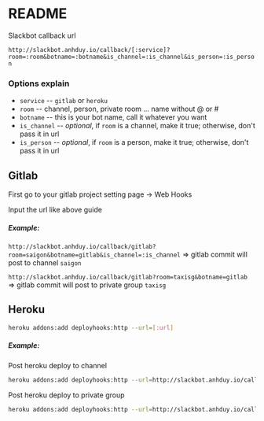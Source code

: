 # README


Slackbot callback url

`http://slackbot.anhduy.io/callback/[:service]?room=:room&botname=:botname&is_channel=:is_channel&is_person=:is_person`

### Options explain

* `service` --  `gitlab` or `heroku`
* `room` --  channel, person, private room ... name without @ or #
* `botname` -- this is your bot name, call it whatever you want
* `is_channel` -- *optional*, if `room` is a channel, make it true; otherwise, don't pass it in url
* `is_person` -- *optional*, if `room` is a person, make it true; otherwise, don't pass it in url

## Gitlab

First go to your gitlab project setting page -> Web Hooks

Input the url like above guide

##### Example:

`http://slackbot.anhduy.io/callback/gitlab?room=saigon&botname=gitlab&is_channel=:is_channel` => gitlab commit will post to channel `saigon`

`http://slackbot.anhduy.io/callback/gitlab?room=taxisg&botname=gitlab` => gitlab commit will post to private group `taxisg`


## Heroku

```bash
heroku addons:add deployhooks:http --url=[:url]
```

##### Example:

Post heroku deploy to channel
```bash
heroku addons:add deployhooks:http --url=http://slackbot.anhduy.io/callback/heroku?room=saigon&is_channel=true
```

Post heroku deploy to private group
```bash
heroku addons:add deployhooks:http --url=http://slackbot.anhduy.io/callback/heroku?room=taxisg
```